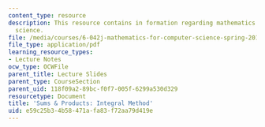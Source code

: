 ```yaml
---
content_type: resource
description: This resource contains in formation regarding mathematics for computer
  science.
file: /media/courses/6-042j-mathematics-for-computer-science-spring-2015/e59c25b34b58471afa83f72aa79d419e_MIT6_042JS16_IntegralMeth.pdf
file_type: application/pdf
learning_resource_types:
- Lecture Notes
ocw_type: OCWFile
parent_title: Lecture Slides
parent_type: CourseSection
parent_uid: 118f09a2-89bc-f0f7-005f-6299a530d329
resourcetype: Document
title: 'Sums & Products: Integral Method'
uid: e59c25b3-4b58-471a-fa83-f72aa79d419e
---
```

